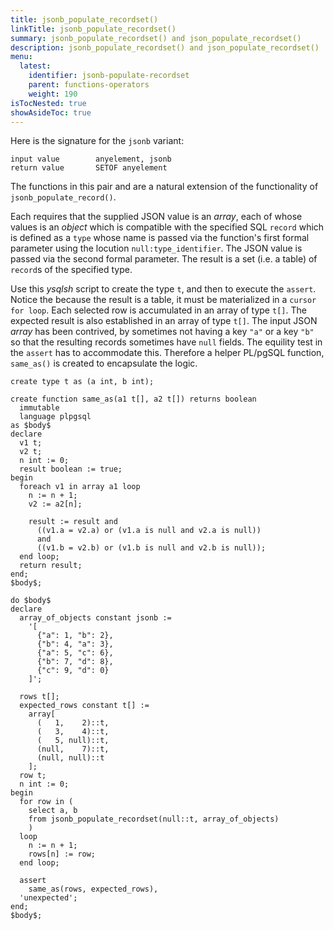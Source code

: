 ```yaml
---
title: jsonb_populate_recordset()
linkTitle: jsonb_populate_recordset()
summary: jsonb_populate_recordset() and json_populate_recordset()
description: jsonb_populate_recordset() and json_populate_recordset()
menu:
  latest:
    identifier: jsonb-populate-recordset
    parent: functions-operators
    weight: 190
isTocNested: true
showAsideToc: true
---
```


Here is the signature for the `jsonb` variant:

```
input value        anyelement, jsonb
return value       SETOF anyelement
```

The functions in this pair and are a natural extension of the functionality of `jsonb_populate_record()`.

Each requires that the supplied JSON value is an _array_, each of whose values is an _object_ which is compatible with the specified SQL `record` which is defined as a `type` whose name is passed via the function's first formal parameter using the locution `null:type_identifier`. The JSON value is passed via the second formal parameter. The result is a set (i.e. a table) of `record`s of the specified type.

Use this _ysqlsh_ script to create the  type `t`, and then to execute the `assert`. Notice the because the result is a table, it must be materialized in a `cursor for loop`. Each selected row is accumulated in an array of type `t[]`. The expected result is also established in an array of type `t[]`. The input JSON _array_ has been contrived, by sometimes not having a key `"a"` or a key `"b"` so that the resulting records sometimes have `null` fields. The equility test in the `assert` has to accommodate this. Therefore a helper PL/pgSQL function, `same_as()` is created to encapsulate the logic.

```postgresql
create type t as (a int, b int);

create function same_as(a1 t[], a2 t[]) returns boolean
  immutable
  language plpgsql
as $body$
declare
  v1 t;
  v2 t;
  n int := 0;
  result boolean := true;
begin
  foreach v1 in array a1 loop
    n := n + 1;
    v2 := a2[n];

    result := result and
      ((v1.a = v2.a) or (v1.a is null and v2.a is null))
      and
      ((v1.b = v2.b) or (v1.b is null and v2.b is null));
  end loop;
  return result;
end;
$body$;

do $body$
declare
  array_of_objects constant jsonb :=
    '[
      {"a": 1, "b": 2},
      {"b": 4, "a": 3},
      {"a": 5, "c": 6},
      {"b": 7, "d": 8},
      {"c": 9, "d": 0}
    ]';

  rows t[];
  expected_rows constant t[] :=
    array[
      (   1,    2)::t,
      (   3,    4)::t,
      (   5, null)::t,
      (null,    7)::t,
      (null, null)::t
    ];
  row t;
  n int := 0;
begin
  for row in (
    select a, b
    from jsonb_populate_recordset(null::t, array_of_objects)
    )
  loop
    n := n + 1;
    rows[n] := row;
  end loop;

  assert
    same_as(rows, expected_rows),
  'unexpected';
end;
$body$;
```
